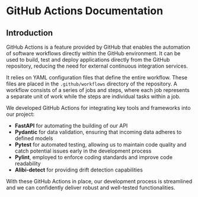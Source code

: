 # GitHub Actions Documentation

## Introduction
GitHub Actions is a feature provided by GitHub that enables the automation of software workflows directly within the GitHub environment.
It can be used to build, test and deploy applications directly from the GitHub repository, reducing the need for external continuous integration services.

It relies on YAML configuration files that define the entire workflow. These files are placed in the `.github/workflows` directory of the repository.
A workflow consists of a series of jobs and steps, where each job represents a separate unit of work while the steps are individual tasks within a job.

We developed GitHub Actions for integrating key tools and frameworks into our project:
-   **FastAPI** for automating the building of our API
-   **Pydantic** for data validation, ensuring that incoming data adheres to defined models
-   **Pytest** for automated testing, allowing us to maintain code quality and catch potential issues early in the development process
-   **Pylint**, employed to enforce coding standards and improve code readability
-   **Alibi-detect** for providing drift detection capabilities

With these GitHub Actions in place, our development process is streamlined and we can confidently deliver robust and well-tested functionalities.